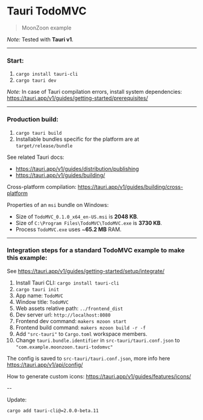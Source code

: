 # Tauri TodoMVC
> MoonZoon example

_Note:_ Tested with **Tauri v1**.

---

### Start:

1. `cargo install tauri-cli`
2. `cargo tauri dev`

_Note:_ In case of Tauri compilation errors, install system dependencies: https://tauri.app/v1/guides/getting-started/prerequisites/

---

### Production build:

1. `cargo tauri build`
2. Installable bundles specific for the platform are at `target/release/bundle`

See related Tauri docs:
- https://tauri.app/v1/guides/distribution/publishing
- https://tauri.app/v1/guides/building/

Cross-platform compilation: https://tauri.app/v1/guides/building/cross-platform

Properties of an `msi` bundle on Windows:
- Size of `TodoMVC_0.1.0_x64_en-US.msi` is **2048 KB**.
- Size of `C:\Program Files\TodoMVC\TodoMVC.exe` is **3730 KB**.
- Process `TodoMVC.exe` uses ~**65.2 MB** RAM.

---

### Integration steps for a standard TodoMVC example to make this example:

See https://tauri.app/v1/guides/getting-started/setup/integrate/

1. Install Tauri CLI: `cargo install tauri-cli`
2. `cargo tauri init`
3. App name: `TodoMVC`
4. Window title: `TodoMVC`
5. Web assets relative path: `../frontend_dist`
6. Dev server url: `http://localhost:8080`
7. Frontend dev command: `makers mzoon start`
8. Frontend build command: `makers mzoon build -r -f`
9. Add `"src-tauri"` to `Cargo.toml` workspace members.
10. Change `tauri.bundle.identifier` in `src-tauri/tauri.conf.json` to `"com.example.moonzoon.tauri-todomvc"`

The config is saved to `src-tauri/tauri.conf.json`, more info here https://tauri.app/v1/api/config/

How to generate custom icons: https://tauri.app/v1/guides/features/icons/


--

Update:

`cargo add tauri-cli@=2.0.0-beta.11`
